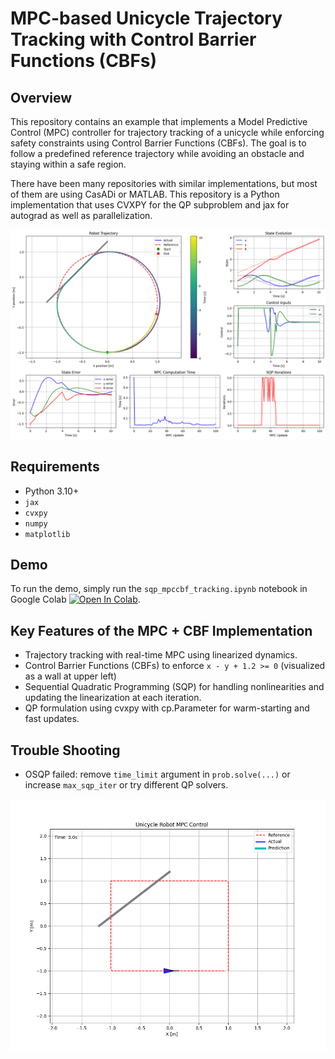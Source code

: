 # MPC-based Unicycle Trajectory Tracking with Control Barrier Functions (CBFs)
## Overview
This repository contains an example that implements a Model Predictive Control (MPC) controller for trajectory tracking of a unicycle while enforcing safety constraints using Control Barrier Functions (CBFs). The goal is to follow a predefined reference trajectory while avoiding an obstacle and staying within a safe region.

There have been many repositories with similar implementations, but most of them are using CasADi or MATLAB. This repository is a Python implementation that uses CVXPY for the QP subproblem and jax for autograd as well as parallelization.

![](assets/mpccbf_tracking.png)

## Requirements
- Python 3.10+
- `jax`
- `cvxpy`
- `numpy`
- `matplotlib`

## Demo
To run the demo, simply run the `sqp_mpccbf_tracking.ipynb` notebook in Google Colab [![Open In Colab](https://colab.research.google.com/assets/colab-badge.svg)](https://colab.research.google.com/github/shaoanlu/sqp_nmpc_cbf_cvxpy/blob/main/sqp_mpccbf_tracking.ipynb).

## Key Features of the MPC + CBF Implementation
- Trajectory tracking with real-time MPC using linearized dynamics.
- Control Barrier Functions (CBFs) to enforce  `x - y + 1.2 >= 0` (visualized as a wall at upper left)
- Sequential Quadratic Programming (SQP) for handling nonlinearities and updating the linearization at each iteration.
- QP formulation using cvxpy with cp.Parameter for warm-starting and fast updates.

## Trouble Shooting
- OSQP failed: remove `time_limit` argument in `prob.solve(...)` or increase `max_sqp_iter` or try different QP solvers.

![](assets/mpccbf_tracking_anim.gif)
